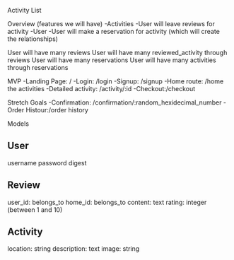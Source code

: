 Activity List

Overview (features we will have)
-Activities
-User will leave reviews for activity
-User
-User will make a reservation for activity (which will create the relationships)

User will have many reviews
User will have many reviewed_activity through reviews
User will have many reservations
User will have many activities through reservations


MVP
-Landing Page: /
-Login: /login
-Signup: /signup
-Home route: /home the activities
-Detailed activity: /activity/:id
-Checkout:/checkout

Stretch Goals
-Confirmation: /confirmation/:random_hexidecimal_number
-Order Histour:/order history


Models

User
---
username
password digest

Review
---
user_id: belongs_to
home_id: belongs_to
content: text
rating: integer (between 1 and 10)


Activity
---
location: string
description: text
image: string

